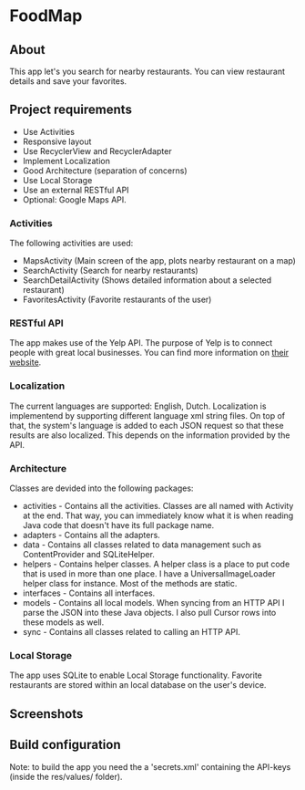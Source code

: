 # FoodMap
## About
This app let's you search for nearby restaurants. You can view restaurant details and save your favorites.

## Project requirements
* Use Activities
* Responsive layout
* Use RecyclerView and RecyclerAdapter
* Implement Localization
* Good Architecture (separation of concerns)
* Use Local Storage
* Use an external RESTful API
* Optional: Google Maps API.

### Activities
The following activities are used:
* MapsActivity (Main screen of the app, plots nearby restaurant on a map)
* SearchActivity (Search for nearby restaurants)
* SearchDetailActivity (Shows detailed information about a selected restaurant)
* FavoritesActivity (Favorite restaurants of the user)

### RESTful API
The app makes use of the Yelp API. The purpose of Yelp is to connect people with great local businesses. You can find more information on [their website](https://www.yelp.com/).

### Localization
The current languages are supported: English, Dutch.
Localization is implementend by supporting different language xml string files. On top of that, the system's language is added to each JSON request so that these results are also localized. This depends on the information provided by the API.

### Architecture
Classes are devided into the following packages: 
* activities - Contains all the activities. Classes are all named with Activity at the end. That way, you can immediately know what it is when reading Java code that doesn't have its full package name.
* adapters - Contains all the adapters.
* data - Contains all classes related to data management such as ContentProvider and SQLiteHelper.
* helpers - Contains helper classes. A helper class is a place to put code that is used in more than one place. I have a UniversalImageLoader helper class for instance. Most of the methods are static.
* interfaces - Contains all interfaces.
* models - Contains all local models. When syncing from an HTTP API I parse the JSON into these Java objects. I also pull Cursor rows into these models as well.
* sync - Contains all classes related to calling an HTTP API.

### Local Storage
The app uses SQLite to enable Local Storage functionality. Favorite restaurants are stored within an local database on the user's device. 

## Screenshots


## Build configuration
Note: to build the app you need the a 'secrets.xml' containing the API-keys (inside the res/values/ folder).